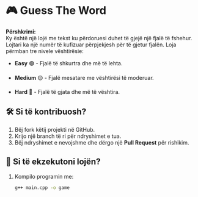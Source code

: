 # 🎮 Guess The Word

**Përshkrimi:**  
Ky është një lojë me tekst ku përdoruesi duhet të gjejë një fjalë të fshehur. Lojtari ka një numër të kufizuar përpjekjesh për të gjetur fjalën. Loja përmban tre nivele vështirësie:

- **Easy** 🟢 - Fjalë të shkurtra dhe më të lehta.

- **Medium** 🟡 - Fjalë mesatare me vështirësi të moderuar.

- **Hard** 🔴 - Fjalë të gjata dhe më të vështira.



## 🛠️ Si të kontribuosh?
1. Bëj fork këtij projekti në GitHub.
2. Krijo një branch të ri për ndryshimet e tua.
3. Bëj ndryshimet e nevojshme dhe dërgo një **Pull Request** për rishikim.

## 🚀 Si të ekzekutoni lojën?
1. Kompilo programin me:
   ```bash
   g++ main.cpp -o game
